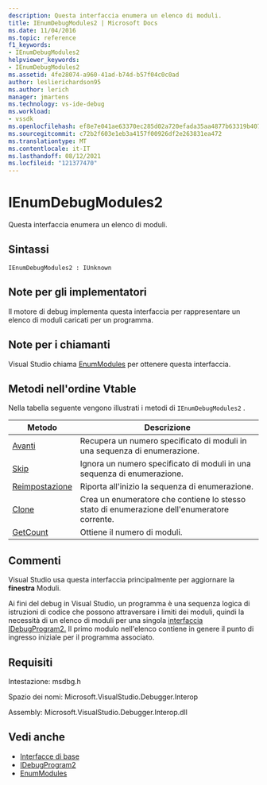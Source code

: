 ```yaml
---
description: Questa interfaccia enumera un elenco di moduli.
title: IEnumDebugModules2 | Microsoft Docs
ms.date: 11/04/2016
ms.topic: reference
f1_keywords:
- IEnumDebugModules2
helpviewer_keywords:
- IEnumDebugModules2
ms.assetid: 4fe28074-a960-41ad-b74d-b57f04c0c0ad
author: leslierichardson95
ms.author: lerich
manager: jmartens
ms.technology: vs-ide-debug
ms.workload:
- vssdk
ms.openlocfilehash: ef8e7e041ae63370ec285d02a720efada35aa4877b63319b4071527c2b2f94f0
ms.sourcegitcommit: c72b2f603e1eb3a4157f00926df2e263831ea472
ms.translationtype: MT
ms.contentlocale: it-IT
ms.lasthandoff: 08/12/2021
ms.locfileid: "121377470"
---
```

# <a name="ienumdebugmodules2"></a>IEnumDebugModules2
Questa interfaccia enumera un elenco di moduli.

## <a name="syntax"></a>Sintassi

```
IEnumDebugModules2 : IUnknown
```

## <a name="notes-for-implementers"></a>Note per gli implementatori
 Il motore di debug implementa questa interfaccia per rappresentare un elenco di moduli caricati per un programma.

## <a name="notes-for-callers"></a>Note per i chiamanti
 Visual Studio chiama [EnumModules](../../../extensibility/debugger/reference/idebugprogram2-enummodules.md) per ottenere questa interfaccia.

## <a name="methods-in-vtable-order"></a>Metodi nell'ordine Vtable
 Nella tabella seguente vengono illustrati i metodi di `IEnumDebugModules2` .

|Metodo|Descrizione|
|------------|-----------------|
|[Avanti](../../../extensibility/debugger/reference/ienumdebugmodules2-next.md)|Recupera un numero specificato di moduli in una sequenza di enumerazione.|
|[Skip](../../../extensibility/debugger/reference/ienumdebugmodules2-skip.md)|Ignora un numero specificato di moduli in una sequenza di enumerazione.|
|[Reimpostazione](../../../extensibility/debugger/reference/ienumdebugmodules2-reset.md)|Riporta all'inizio la sequenza di enumerazione.|
|[Clone](../../../extensibility/debugger/reference/ienumdebugmodules2-clone.md)|Crea un enumeratore che contiene lo stesso stato di enumerazione dell'enumeratore corrente.|
|[GetCount](../../../extensibility/debugger/reference/ienumdebugmodules2-getcount.md)|Ottiene il numero di moduli.|

## <a name="remarks"></a>Commenti
 Visual Studio usa questa interfaccia principalmente per aggiornare la **finestra** Moduli.

 Ai fini del debug in Visual Studio, un programma è una sequenza logica di istruzioni di codice che possono attraversare i limiti dei moduli, quindi la necessità di un elenco di moduli per una singola [interfaccia IDebugProgram2.](../../../extensibility/debugger/reference/idebugprogram2.md) Il primo modulo nell'elenco contiene in genere il punto di ingresso iniziale per il programma associato.

## <a name="requirements"></a>Requisiti
 Intestazione: msdbg.h

 Spazio dei nomi: Microsoft.VisualStudio.Debugger.Interop

 Assembly: Microsoft.VisualStudio.Debugger.Interop.dll

## <a name="see-also"></a>Vedi anche
- [Interfacce di base](../../../extensibility/debugger/reference/core-interfaces.md)
- [IDebugProgram2](../../../extensibility/debugger/reference/idebugprogram2.md)
- [EnumModules](../../../extensibility/debugger/reference/idebugprogram2-enummodules.md)
